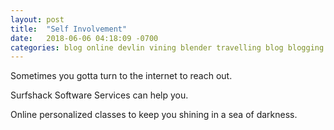 ```yaml
---
layout: post
title:  "Self Involvement"
date:   2018-06-06 04:18:09 -0700
categories: blog online devlin vining blender travelling blog blogging rave raving drinking alcohol party
---
```

Sometimes you gotta turn to the internet to reach out.

Surfshack Software Services can help you.

Online personalized classes to keep you shining in a sea of darkness.
